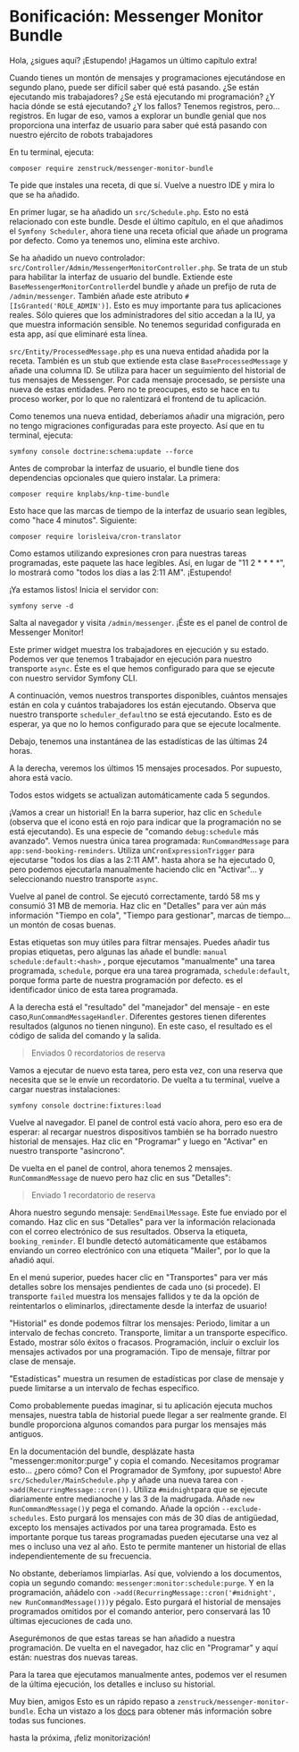 # Bonificación: Messenger Monitor Bundle

Hola, ¿sigues aquí? ¡Estupendo! ¡Hagamos un último capítulo extra!

Cuando tienes un montón de mensajes y programaciones ejecutándose en segundo plano, puede ser difícil saber qué está pasando. ¿Se están ejecutando mis trabajadores? ¿Se está ejecutando mi programación? ¿Y hacia dónde se está ejecutando? ¿Y los fallos? Tenemos registros, pero... registros. En lugar de eso, vamos a explorar un bundle genial que nos proporciona una interfaz de usuario para saber qué está pasando con nuestro ejército de robots trabajadores

En tu terminal, ejecuta:

```terminal
composer require zenstruck/messenger-monitor-bundle
```

Te pide que instales una receta, di que sí. Vuelve a nuestro IDE y mira lo que se ha añadido.

En primer lugar, se ha añadido un `src/Schedule.php`. Esto no está relacionado con este bundle. Desde el último capítulo, en el que añadimos el `Symfony Scheduler`, ahora tiene una receta oficial que añade un programa por defecto. Como ya tenemos uno, elimina este archivo.

Se ha añadido un nuevo controlador: `src/Controller/Admin/MessengerMonitorController.php`. Se trata de un stub para habilitar la interfaz de usuario del bundle. Extiende este `BaseMessengerMonitorController`del bundle y añade un prefijo de ruta de `/admin/messenger`. También añade este atributo `#[IsGranted('ROLE_ADMIN')]`. Esto es muy importante para tus aplicaciones reales. Sólo quieres que los administradores del sitio accedan a la IU, ya que muestra información sensible. No tenemos seguridad configurada en esta app, así que eliminaré esta línea.

`src/Entity/ProcessedMessage.php` es una nueva entidad añadida por la receta. También es un stub que extiende esta clase `BaseProcessedMessage` y añade una columna ID. Se utiliza para hacer un seguimiento del historial de tus mensajes de Messenger. Por cada mensaje procesado, se persiste una nueva de estas entidades. Pero no te preocupes, esto se hace en tu proceso worker, por lo que no ralentizará el frontend de tu aplicación.

Como tenemos una nueva entidad, deberíamos añadir una migración, pero no tengo migraciones configuradas para este proyecto. Así que en tu terminal, ejecuta:

```terminal
symfony console doctrine:schema:update --force
```

Antes de comprobar la interfaz de usuario, el bundle tiene dos dependencias opcionales que quiero instalar. La primera:

```terminal
composer require knplabs/knp-time-bundle
```

Esto hace que las marcas de tiempo de la interfaz de usuario sean legibles, como "hace 4 minutos". Siguiente:

```terminal
composer require lorisleiva/cron-translator
```

Como estamos utilizando expresiones cron para nuestras tareas programadas, este paquete las hace legibles. Así, en lugar de "11 2 * * * *", lo mostrará como "todos los días a las 2:11 AM". ¡Estupendo!

¡Ya estamos listos! Inicia el servidor con:

```terminal
symfony serve -d
```

Salta al navegador y visita `/admin/messenger`. ¡Éste es el panel de control de Messenger Monitor!

Este primer widget muestra los trabajadores en ejecución y su estado. Podemos ver que tenemos 1 trabajador en ejecución para nuestro transporte `async`. Éste es el que hemos configurado para que se ejecute con nuestro servidor Symfony CLI.

A continuación, vemos nuestros transportes disponibles, cuántos mensajes están en cola y cuántos trabajadores los están ejecutando. Observa que nuestro transporte `scheduler_default`no se está ejecutando. Esto es de esperar, ya que no lo hemos configurado para que se ejecute localmente.

Debajo, tenemos una instantánea de las estadísticas de las últimas 24 horas.

A la derecha, veremos los últimos 15 mensajes procesados. Por supuesto, ahora está vacío.

Todos estos widgets se actualizan automáticamente cada 5 segundos.

¡Vamos a crear un historial! En la barra superior, haz clic en `Schedule` (observa que el icono está en rojo para indicar que la programación no se está ejecutando). Es una especie de "comando `debug:schedule` más avanzado". Vemos nuestra única tarea programada: `RunCommandMessage` para `app:send-booking-reminders`. Utiliza un`CronExpressionTrigger` para ejecutarse "todos los días a las 2:11 AM". hasta ahora se ha ejecutado 0, pero podemos ejecutarla manualmente haciendo clic en "Activar"... y seleccionando nuestro transporte `async`.

Vuelve al panel de control. Se ejecutó correctamente, tardó 58 ms y consumió 31 MB de memoria. Haz clic en "Detalles" para ver aún más información "Tiempo en cola", "Tiempo para gestionar", marcas de tiempo... un montón de cosas buenas.

Estas etiquetas son muy útiles para filtrar mensajes. Puedes añadir tus propias etiquetas, pero algunas las añade el bundle: `manual` `schedule:default:<hash>` , porque ejecutamos "manualmente" una tarea programada, `schedule`, porque era una tarea programada, `schedule:default`, porque forma parte de nuestra programación por defecto. es el identificador único de esta tarea programada.

A la derecha está el "resultado" del "manejador" del mensaje - en este caso,`RunCommandMessageHandler`. Diferentes gestores tienen diferentes resultados (algunos no tienen ninguno). En este caso, el resultado es el código de salida del comando y la salida.

> Enviados 0 recordatorios de reserva

Vamos a ejecutar de nuevo esta tarea, pero esta vez, con una reserva que necesita que se le envíe un recordatorio. De vuelta a tu terminal, vuelve a cargar nuestras instalaciones:

```terminal
symfony console doctrine:fixtures:load
```

Vuelve al navegador. El panel de control está vacío ahora, pero eso era de esperar: al recargar nuestros dispositivos también se ha borrado nuestro historial de mensajes. Haz clic en "Programar" y luego en "Activar" en nuestro transporte "asíncrono".

De vuelta en el panel de control, ahora tenemos 2 mensajes. `RunCommandMessage` de nuevo pero haz clic en sus "Detalles":

> Enviado 1 recordatorio de reserva

Ahora nuestro segundo mensaje: `SendEmailMessage`. Este fue enviado por el comando. Haz clic en sus "Detalles" para ver la información relacionada con el correo electrónico de sus resultados. Observa la etiqueta, `booking_reminder`. El bundle detectó automáticamente que estábamos enviando un correo electrónico con una etiqueta "Mailer", por lo que la añadió aquí.

En el menú superior, puedes hacer clic en "Transportes" para ver más detalles sobre los mensajes pendientes de cada uno (si procede). El transporte `failed` muestra los mensajes fallidos y te da la opción de reintentarlos o eliminarlos, ¡directamente desde la interfaz de usuario!

"Historial" es donde podemos filtrar los mensajes: Periodo, limitar a un intervalo de fechas concreto. Transporte, limitar a un transporte específico. Estado, mostrar sólo éxitos o fracasos. Programación, incluir o excluir los mensajes activados por una programación. Tipo de mensaje, filtrar por clase de mensaje.

"Estadísticas" muestra un resumen de estadísticas por clase de mensaje y puede limitarse a un intervalo de fechas específico.

Como probablemente puedas imaginar, si tu aplicación ejecuta muchos mensajes, nuestra tabla de historial puede llegar a ser realmente grande. El bundle proporciona algunos comandos para purgar los mensajes más antiguos.

En la documentación del bundle, desplázate hasta "messenger:monitor:purge" y copia el comando. Necesitamos programar esto... ¿pero cómo? Con el Programador de Symfony, ¡por supuesto! Abre `src/Scheduler/MainSchedule.php` y añade una nueva tarea con `->add(RecurringMessage::cron())`. Utiliza `#midnight`para que se ejecute diariamente entre medianoche y las 3 de la madrugada. Añade `new RunCommandMessage()`y pega el comando. Añade la opción `--exclude-schedules`. Esto purgará los mensajes con más de 30 días de antigüedad, excepto los mensajes activados por una tarea programada. Esto es importante porque tus tareas programadas pueden ejecutarse una vez al mes o incluso una vez al año. Esto te permite mantener un historial de ellas independientemente de su frecuencia.

No obstante, deberíamos limpiarlas. Así que, volviendo a los documentos, copia un segundo comando: `messenger:monitor:schedule:purge`. Y en la programación, añádelo con `->add(RecurringMessage::cron('#midnight', new RunCommandMessage()))`y pégalo. Esto purgará el historial de mensajes programados omitidos por el comando anterior, pero conservará las 10 últimas ejecuciones de cada uno.

Asegurémonos de que estas tareas se han añadido a nuestra programación. De vuelta en el navegador, haz clic en "Programar" y aquí están: nuestras dos nuevas tareas.

Para la tarea que ejecutamos manualmente antes, podemos ver el resumen de la última ejecución, los detalles e incluso su historial.

Muy bien, amigos Esto es un rápido repaso a `zenstruck/messenger-monitor-bundle`. Echa un vistazo a los [docs](https://github.com/zenstruck/messenger-monitor-bundle) para obtener más información sobre todas sus funciones.

hasta la próxima, ¡feliz monitorización!
